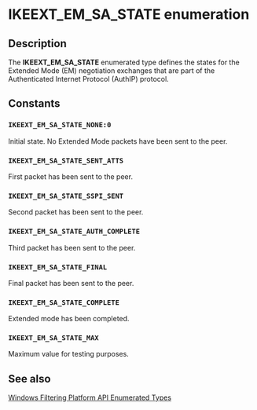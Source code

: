 # IKEEXT_EM_SA_STATE enumeration

## Description

The **IKEEXT_EM_SA_STATE** enumerated type defines the states for the Extended Mode (EM) negotiation exchanges that are part of the Authenticated Internet Protocol (AuthIP) protocol.

## Constants

### `IKEEXT_EM_SA_STATE_NONE:0`

Initial state. No Extended Mode packets have been sent to the peer.

### `IKEEXT_EM_SA_STATE_SENT_ATTS`

First packet has been sent to the peer.

### `IKEEXT_EM_SA_STATE_SSPI_SENT`

Second packet has been sent to the peer.

### `IKEEXT_EM_SA_STATE_AUTH_COMPLETE`

Third packet has been sent to the peer.

### `IKEEXT_EM_SA_STATE_FINAL`

Final packet has been sent to the peer.

### `IKEEXT_EM_SA_STATE_COMPLETE`

Extended mode has been completed.

### `IKEEXT_EM_SA_STATE_MAX`

Maximum value for testing purposes.

## See also

[Windows Filtering Platform API Enumerated Types](https://learn.microsoft.com/windows/desktop/FWP/fwp-enums)